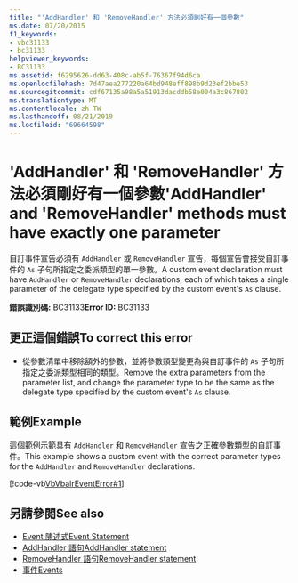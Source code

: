 ```yaml
---
title: "'AddHandler' 和 'RemoveHandler' 方法必須剛好有一個參數"
ms.date: 07/20/2015
f1_keywords:
- vbc31133
- bc31133
helpviewer_keywords:
- BC31133
ms.assetid: f6295626-dd63-408c-ab5f-76367f94d6ca
ms.openlocfilehash: 7d47aea277220a64bd948eff898b9d23ef2bbe53
ms.sourcegitcommit: cdf67135a98a5a51913dacddb58e004a3c867802
ms.translationtype: MT
ms.contentlocale: zh-TW
ms.lasthandoff: 08/21/2019
ms.locfileid: "69664598"
---
```

# <a name="addhandler-and-removehandler-methods-must-have-exactly-one-parameter"></a><span data-ttu-id="8aeaa-102">'AddHandler' 和 'RemoveHandler' 方法必須剛好有一個參數</span><span class="sxs-lookup"><span data-stu-id="8aeaa-102">'AddHandler' and 'RemoveHandler' methods must have exactly one parameter</span></span>
<span data-ttu-id="8aeaa-103">自訂事件宣告必須有 `AddHandler` 或 `RemoveHandler` 宣告，每個宣告會接受自訂事件的 `As` 子句所指定之委派類型的單一參數。</span><span class="sxs-lookup"><span data-stu-id="8aeaa-103">A custom event declaration must have `AddHandler` or `RemoveHandler` declarations, each of which takes a single parameter of the delegate type specified by the custom event's `As` clause.</span></span>  
  
 <span data-ttu-id="8aeaa-104">**錯誤識別碼:** BC31133</span><span class="sxs-lookup"><span data-stu-id="8aeaa-104">**Error ID:** BC31133</span></span>  
  
## <a name="to-correct-this-error"></a><span data-ttu-id="8aeaa-105">更正這個錯誤</span><span class="sxs-lookup"><span data-stu-id="8aeaa-105">To correct this error</span></span>  
  
- <span data-ttu-id="8aeaa-106">從參數清單中移除額外的參數，並將參數類型變更為與自訂事件的 `As` 子句所指定之委派類型相同的類型。</span><span class="sxs-lookup"><span data-stu-id="8aeaa-106">Remove the extra parameters from the parameter list, and change the parameter type to be the same as the delegate type specified by the custom event's `As` clause.</span></span>  
  
## <a name="example"></a><span data-ttu-id="8aeaa-107">範例</span><span class="sxs-lookup"><span data-stu-id="8aeaa-107">Example</span></span>  
 <span data-ttu-id="8aeaa-108">這個範例示範具有 `AddHandler` 和 `RemoveHandler` 宣告之正確參數類型的自訂事件。</span><span class="sxs-lookup"><span data-stu-id="8aeaa-108">This example shows a custom event with the correct parameter types for the `AddHandler` and `RemoveHandler` declarations.</span></span>  
  
 [!code-vb[VbVbalrEventError#1](~/samples/snippets/visualbasic/VS_Snippets_VBCSharp/VbVbalrEventError/VB/VbVbalrEventError.vb#1)]  
  
## <a name="see-also"></a><span data-ttu-id="8aeaa-109">另請參閱</span><span class="sxs-lookup"><span data-stu-id="8aeaa-109">See also</span></span>

- [<span data-ttu-id="8aeaa-110">Event 陳述式</span><span class="sxs-lookup"><span data-stu-id="8aeaa-110">Event Statement</span></span>](../../visual-basic/language-reference/statements/event-statement.md)
- [<span data-ttu-id="8aeaa-111">AddHandler 語句</span><span class="sxs-lookup"><span data-stu-id="8aeaa-111">AddHandler statement</span></span>](../language-reference/statements/addhandler-statement.md)
- [<span data-ttu-id="8aeaa-112">RemoveHandler 語句</span><span class="sxs-lookup"><span data-stu-id="8aeaa-112">RemoveHandler statement</span></span>](../language-reference/statements/removehandler-statement.md)
- [<span data-ttu-id="8aeaa-113">事件</span><span class="sxs-lookup"><span data-stu-id="8aeaa-113">Events</span></span>](../../visual-basic/programming-guide/language-features/events/index.md)
